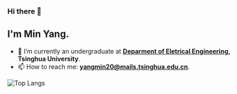 ### Hi there 👋

<!--
**AMINmiNn/AMINmiNn** is a ✨ _special_ ✨ repository because its `README.md` (this file) appears on your GitHub profile.

Here are some ideas to get you started:

- 🔭 I’m currently working on ...
- 🌱 I’m currently learning ...
- 👯 I’m looking to collaborate on ...
- 🤔 I’m looking for help with ...
- 💬 Ask me about ...
- 📫 How to reach me: ...
- 😄 Pronouns: ...
- ⚡ Fun fact: 
-->


## I'm Min Yang.
- 🔭 I’m currently an undergraduate at **[Deparment of Eletrical Engineering](https://www.eea.tsinghua.edu.cn), Tsinghua University**.
- 📫 How to reach me: **yangmin20@mails.tsinghua.edu.cn**.
  
  
  
![Top Langs](https://github-readme-stats.vercel.app/api/top-langs/?username=AMINmiNn&layout=compact&theme=tokyonight)
